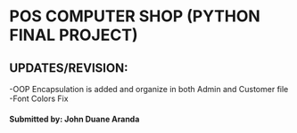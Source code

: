 # POS COMPUTER SHOP (PYTHON FINAL PROJECT)

## UPDATES/REVISION: 
-OOP Encapsulation is added and organize in both Admin and Customer file  
-Font Colors Fix

#### Submitted by: John Duane Aranda
